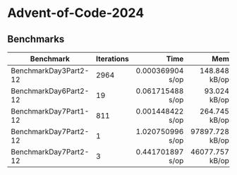 # Advent-of-Code-2024

## Benchmarks

| Benchmark             | Iterations |             Time |             Mem |             Alloc |
| --------------------- | ---------- | ---------------: | --------------: | ----------------: |
| BenchmarkDay3Part2-12 | 2964       | 0.000369904 s/op |   148.848 kB/op |     827 allocs/op |
| BenchmarkDay6Part2-12 | 19         | 0.061715488 s/op |    93.024 kB/op |     534 allocs/op |
| BenchmarkDay7Part1-12 | 811        | 0.001448422 s/op |   264.745 kB/op |    5320 allocs/op |
| BenchmarkDay7Part2-12 | 1          | 1.020750996 s/op | 97897.728 kB/op | 9452067 allocs/op |
| BenchmarkDay7Part2-12 | 3          | 0.441701897 s/op | 46077.757 kB/op | 4546150 allocs/op |
